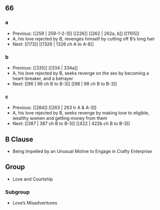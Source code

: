 ## 66
### a
- Previous: [[259 | 259-1-2-3]] [[226]] [[262 | 262a, b]] [[1105]] 
- A, his love rejected by B, revenges himself by cutting off B’s long hair
- Next: [[173]] [[1326 | 1326 ch A to A-8]] 

### b
- Previous: [[335]] [[334 | 334a]] 
- A, his love rejected by B, seeks revenge on the sex by becoming a heart-breaker, and a betrayer
- Next: [[96 | 96 ch B to B-3]] [[98 | 98 ch B to B-3]] 

### c
- Previous: [[284]] [[263 | 263 tr A &amp; A-3]] 
- A, his love rejected by B, seeks revenge by making love to eligible, wealthy women and getting money from them
- Next: [[387 | 387 ch B to B-3]] [[422 | 422b ch B to B-3]] 

## B Clause
- Being Impelled by an Unusual Motive to Engage in Crafty Enterprise

## Group
- Love and Courtship

### Subgroup
- Love’s Misadventures

